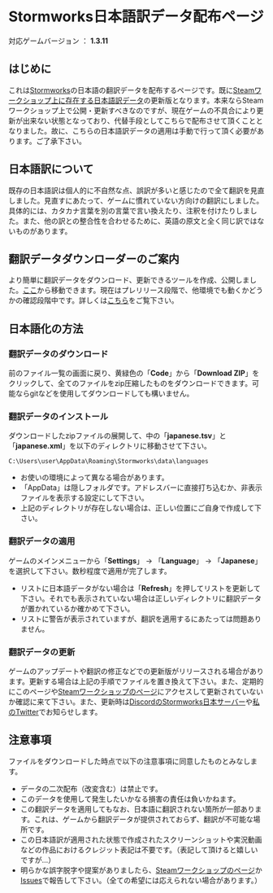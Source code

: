 # Stormworks日本語訳データ配布ページ
対応ゲームバージョン ： **1.3.11**
## はじめに
これは[Stormworks](https://store.steampowered.com/app/573090/Stormworks_Build_and_Rescue/)の日本語の翻訳データを配布するページです。既に[Steamワークショップ上に存在する日本語訳データ](https://steamcommunity.com/sharedfiles/filedetails/?id=2081775581)の更新版となります。本来ならSteamワークショップ上で公開・更新すべきなのですが、現在ゲームの不具合により更新が出来ない状態となっており、代替手段としてこちらで配布させて頂くこととなりました。故に、こちらの日本語訳データの適用は手動で行って頂く必要があります。ご了承下さい。
## 日本語訳について
既存の日本語訳は個人的に不自然な点、誤訳が多いと感じたので全て翻訳を見直しました。見直すにあたって、ゲームに慣れていない方向けの翻訳にしました。具体的には、カタカナ言葉を別の言葉で言い換えたり、注釈を付けたりしました。また、他の訳との整合性を合わせるために、英語の原文と全く同じ訳ではないものがあります。
## 翻訳データダウンローダーのご案内
より簡単に翻訳データをダウンロード、更新できるツールを作成、公開しました。[ここ](https://github.com/Gakuto1112/Stormworks-JapaneseTranslation-Downloader)から移動できます。現在はプレリリース段階で、他環境でも動くかどうかの確認段階中です。詳しくは[こちら](https://github.com/Gakuto1112/Stormworks-JapaneseTranslation-Downloader/blob/master/README.md)をご覧下さい。
## 日本語化の方法
### 翻訳データのダウンロード
前のファイル一覧の画面に戻り、黄緑色の「**Code**」から「**Download ZIP**」をクリックして、全てのファイルをzip圧縮したものをダウンロードできます。可能ならgitなどを使用してダウンロードしても構いません。
### 翻訳データのインストール
ダウンロードしたzipファイルの展開して、中の「**japanese.tsv**」と「**japanese.xml**」を以下のディレクトリに移動させて下さい。
```
C:\Users\user\AppData\Roaming\Stormworks\data\languages
```
* お使いの環境によって異なる場合があります。
* 「AppData」は隠しフォルダです。アドレスバーに直接打ち込むか、非表示ファイルを表示する設定にして下さい。
* 上記のディレクトリが存在しない場合は、正しい位置にご自身で作成して下さい。
### 翻訳データの適用
ゲームのメインメニューから「**Settings**」 → 「**Language**」 → 「**Japanese**」を選択して下さい。数秒程度で適用が完了します。
* リストに日本語データがない場合は「**Refresh**」を押してリストを更新して下さい。それでも表示されていない場合は正しいディレクトリに翻訳データが置かれているか確かめて下さい。
* リストに警告が表示されていますが、翻訳を適用するにあたっては問題ありません。
### 翻訳データの更新
ゲームのアップデートや翻訳の修正などでの更新版がリリースされる場合があります。更新する場合は上記の手順でファイルを置き換えて下さい。また、定期的にこのページや[Steamワークショップのページ](https://steamcommunity.com/sharedfiles/filedetails/?id=2081775581)にアクセスして更新されていないか確認に来て下さい。また、更新時は[DiscordのStormworks日本サーバー](https://discord.gg/GBqesHHGBR)や[私のTwitter](https://twitter.com/Gakuto1112)でお知らせします。
## 注意事項
ファイルをダウンロードした時点で以下の注意事項に同意したものとみなします。
* データの二次配布（改変含む）は禁止です。
* このデータを使用して発生したいかなる損害の責任は負いかねます。
* この翻訳データを適用してもなお、日本語に翻訳されない箇所が一部あります。これは、ゲームから翻訳データが提供されておらず、翻訳が不可能な場所です。
* この日本語訳が適用された状態で作成されたスクリーンショットや実況動画などの作品におけるクレジット表記は不要です。（表記して頂けると嬉しいですが...）
* 明らかな誤字脱字や提案がありましたら、[Steamワークショップのページ](https://steamcommunity.com/sharedfiles/filedetails/?id=2081775581)か[Issues](https://github.com/Gakuto1112/Stormworks-JapaneseTranslation/issues)で報告して下さい。（全ての希望には応えられない場合があります。）

